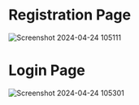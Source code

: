 # Registration Page

![Screenshot 2024-04-24 105111](https://github.com/Parvez175/dlithe/assets/131685469/bf4d6057-cfdd-4fb2-ac17-aa06258b02c2)

# Login Page


![Screenshot 2024-04-24 105301](https://github.com/Parvez175/dlithe/assets/131685469/3ca22f68-198b-4eb5-a4dc-b2f8d52c060c)
